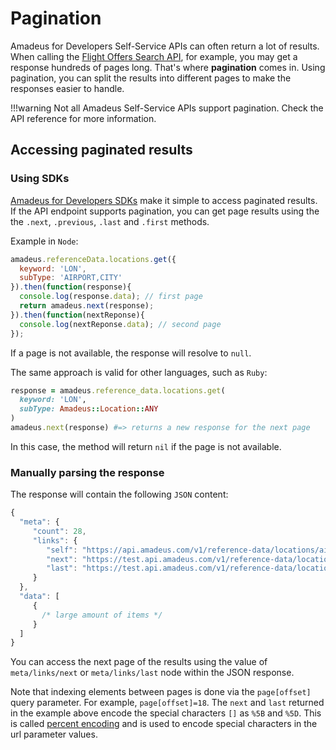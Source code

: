 # Pagination

Amadeus for Developers Self-Service APIs can often return a lot of results. When calling the [Flight Offers Search
API](https://developers.amadeus.com/self-service/category/air/api-doc/flight-offers-search), for example, you may get a response hundreds of pages long.
That's where **pagination** comes in. Using pagination, you can split the results into different pages to make the responses easier to handle.

!!!warning
    Not all Amadeus Self-Service APIs support pagination. Check the API reference for more information.

## Accessing paginated results

### Using SDKs

[Amadeus for Developers SDKs](https://github.com/amadeus4dev) make it simple to access paginated results. If the API endpoint supports pagination, you can get page results using the the `.next`, `.previous`, `.last` and
`.first` methods.

Example in `Node`:

```javascript
amadeus.referenceData.locations.get({
  keyword: 'LON',
  subType: 'AIRPORT,CITY'
}).then(function(response){
  console.log(response.data); // first page
  return amadeus.next(response);
}).then(function(nextReponse){
  console.log(nextReponse.data); // second page
});
```

If a page is not available, the response will resolve to `null`.

The same approach is valid for other languages, such as `Ruby`:

```ruby
response = amadeus.reference_data.locations.get(
  keyword: 'LON',
  subType: Amadeus::Location::ANY
)
amadeus.next(response) #=> returns a new response for the next page
```

In this case, the method will return `nil` if the page is not available.

### Manually parsing the response

The response will contain the following `JSON` content:

```javascript
{
  "meta": {
     "count": 28,
     "links": {
        "self": "https://api.amadeus.com/v1/reference-data/locations/airports?latitude=49.0000&longitude=2.55",
        "next": "https://test.api.amadeus.com/v1/reference-data/locations/airports?latitude=49.0000&longitude=2.55&page%5Boffset%5D=10",
        "last": "https://test.api.amadeus.com/v1/reference-data/locations/airports?latitude=49.0000&longitude=2.55&page%5Boffset%5D=18"
     }
  },
  "data": [
     {
       /* large amount of items */
     }
  ]
}
```

You can access the next page of the results using the value of `meta/links/next` or
`meta/links/last` node within the JSON response.

Note that indexing elements between pages is done via the `page[offset]` query
parameter. For example, `page[offset]=18`. The `next` and `last` returned in the example above encode the special characters `[]` as `%5B` and `%5D`. This is called [percent
encoding](https://en.wikipedia.org/wiki/Percent-encoding) and is used to
encode special characters in the url parameter values.

